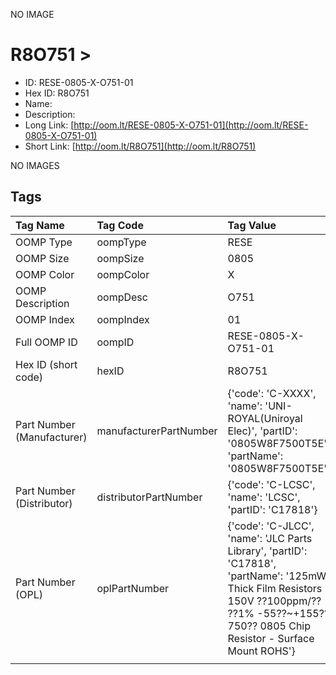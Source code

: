 


  
NO IMAGE  
# R8O751 > 

- ID: RESE-0805-X-O751-01
- Hex ID: R8O751
- Name: 
- Description: 
- Long Link: [http://oom.lt/RESE-0805-X-O751-01](http://oom.lt/RESE-0805-X-O751-01)
- Short Link: [http://oom.lt/R8O751](http://oom.lt/R8O751)
  
NO IMAGES  
## Tags
  

|Tag Name|Tag Code|Tag Value|
| :--- | :--- | :--- |
|OOMP Type|oompType|RESE|
|OOMP Size|oompSize|0805|
|OOMP Color|oompColor|X|
|OOMP Description|oompDesc|O751|
|OOMP Index|oompIndex|01|
|Full OOMP ID|oompID|RESE-0805-X-O751-01|
|Hex ID (short code)|hexID|R8O751|
|Part Number (Manufacturer)|manufacturerPartNumber|{'code': 'C-XXXX', 'name': 'UNI-ROYAL(Uniroyal Elec)', 'partID': '0805W8F7500T5E', 'partName': '0805W8F7500T5E'}|
|Part Number (Distributor)|distributorPartNumber|{'code': 'C-LCSC', 'name': 'LCSC', 'partID': 'C17818'}|
|Part Number (OPL)|oplPartNumber|{'code': 'C-JLCC', 'name': 'JLC Parts Library', 'partID': 'C17818', 'partName': '125mW Thick Film Resistors 150V ??100ppm/?? ??1% -55??~+155?? 750?? 0805  Chip Resistor - Surface Mount ROHS'}|
||||

